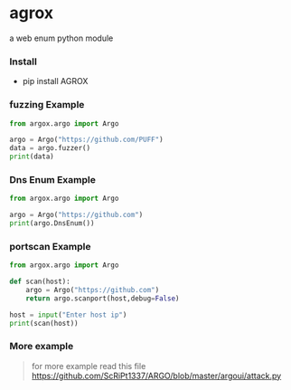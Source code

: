 # agrox
a web enum python module

### Install
* pip install AGROX

### fuzzing Example 
```python
from argox.argo import Argo

argo = Argo("https://github.com/PUFF")
data = argo.fuzzer()
print(data)

```

### Dns Enum Example 
```python
from argox.argo import Argo

argo = Argo("https://github.com")
print(argo.DnsEnum())
```

### portscan Example 
```python
from argox.argo import Argo

def scan(host):
    argo = Argo("https://github.com")
    return argo.scanport(host,debug=False)

host = input("Enter host ip")
print(scan(host))

```
### More example 
> for more example read this file https://github.com/ScRiPt1337/ARGO/blob/master/argoui/attack.py
